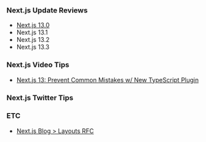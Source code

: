 ### Next.js Update Reviews

- [Next.js 13.0](v13.0/README.md)
- Next.js 13.1
- Next.js 13.2
- Next.js 13.3

### Next.js Video Tips

- [Next.js 13: Prevent Common Mistakes w/ New TypeScript Plugin
  ](https://www.youtube.com/watch?v=pqMqn9fKEf8)

### Next.js Twitter Tips

### ETC

- [Next.js Blog > Layouts RFC](https://nextjs.org/blog/layouts-rfc)
